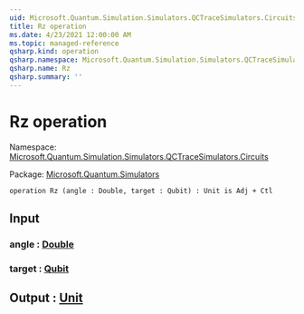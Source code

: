 ```yaml
---
uid: Microsoft.Quantum.Simulation.Simulators.QCTraceSimulators.Circuits.Rz
title: Rz operation
ms.date: 4/23/2021 12:00:00 AM
ms.topic: managed-reference
qsharp.kind: operation
qsharp.namespace: Microsoft.Quantum.Simulation.Simulators.QCTraceSimulators.Circuits
qsharp.name: Rz
qsharp.summary: ''
---
```


# Rz operation

Namespace: [Microsoft.Quantum.Simulation.Simulators.QCTraceSimulators.Circuits](xref:Microsoft.Quantum.Simulation.Simulators.QCTraceSimulators.Circuits)

Package: [Microsoft.Quantum.Simulators](https://nuget.org/packages/Microsoft.Quantum.Simulators)




```qsharp
operation Rz (angle : Double, target : Qubit) : Unit is Adj + Ctl
```


## Input

### angle : [Double](xref:microsoft.quantum.qsharp.valueliterals#double-literals)




### target : [Qubit](xref:microsoft.quantum.qsharp.valueliterals#qubit-literals)





## Output : [Unit](xref:microsoft.quantum.qsharp.valueliterals#unit-literal)

